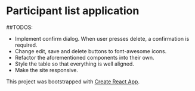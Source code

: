 # Participant list application

##TODOS:
* Implement confirm dialog. When user presses delete, a confirmation is required.
* Change edit, save and delete buttons to font-awesome icons.
* Refactor the aforementioned components into their own.
* Style the table so that everything is well aligned.
* Make the site responsive.

This project was bootstrapped with [Create React App](https://github.com/facebookincubator/create-react-app).
